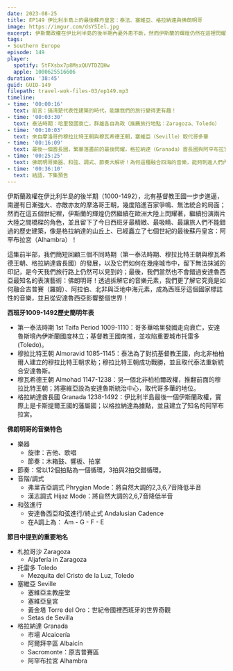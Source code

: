 ```yaml
---
date: 2023-08-25
title: EP149 伊比利半島上的最後蘇丹皇宮：泰法、塞維亞、格拉納達與佛朗明哥
image: https://imgur.com/dsYSIel.jpg
excerpt: 伊斯蘭政權在伊比利半島的後半期內憂外患不斷，然而伊斯蘭的輝煌仍然在這裡閃耀著！這集我們回顧三個不同時期如何在城市中留下無法抹滅的印記，並且拆解安達魯西亞的音樂標誌：佛朗明哥，一探它是如何吸納各國文化成為今日豐富的面貌！
tags:
- Southern Europe
episode: 149
player:
  spotify: 5tFXsbx7p8MsxQUVTDZQHw
  apple: 1000625516606
duration: '38:45'
guid: GUID-149
filepath: travel-wok-files-03/ep149.mp3
timeline:
- time: '00:00:16'
  text: 前言：搞清楚代表性建築的時代，能讓我們的旅行變得更有趣！
- time: '00:03:30'
  text: 泰法時期：哈里發國衰亡，群雄各自為政（推薦旅行地點：Zaragoza、Toledo）
- time: '00:10:03'
  text: 來自摩洛哥的穆拉比特王朝與穆瓦希德王朝，塞維亞（Seville）取代哥多華
- time: '00:16:09'
  text: 最後一個酋長國，繁華落盡前的最後閃耀，格拉納達（Granada）酋長國與阿罕布拉宮（Alhambra）
- time: '00:25:25'
  text: 佛朗明哥樂器、和弦、調式、節奏大解析！為何這種融合四海的音樂，能夠刺進人們內心的最深處？
- time: '00:36:10'
  text: 結語，下集預告
---
```

伊斯蘭政權在伊比利半島的後半期（1000-1492），北有基督教王國一步步進逼，南邊有日漸強大、亦敵亦友的摩洛哥王朝，幾度陷進百家爭鳴、無法統合的局面；然而在這五個世紀裡，伊斯蘭的輝煌仍然繼續在歐洲大陸上閃耀著，繼續扮演兩片大陸之間橋樑的角色，並且留下了今日西班牙最精緻、最吸睛、最讓旅人們不能錯過的歷史建築，像是格拉納達的山丘上、已經矗立了七個世紀的最後蘇丹皇宮：阿罕布拉宮（Alhambra）！

這集前半部，我們簡短回顧三個不同時期（第一泰法時期、穆拉比特王朝與穆瓦希德王朝、格拉納達酋長國）的發展，以及它們如何在幾座城市中，留下無法抹滅的印記，是今天我們旅行路上仍然可以見到的；最後，我們當然也不會錯過安達魯西亞最知名的表演藝術：佛朗明哥！透過拆解它的音樂元素，我們更了解它究竟是如何融合吉普賽（羅姆）、阿拉伯、北非與泛地中海元素，成為西班牙這個國家標誌性的音樂，並且從安達魯西亞影響整個世界！

**西班牙1009-1492歷史簡明年表**

* 第一泰法時期 1st Taifa Period 1009-1110：哥多華哈里發國走向衰亡，安達魯斯境內伊斯蘭國度林立；基督教王國南推，並攻陷重要城市托雷多(Toledo)。
* 穆拉比特王朝 Almoravid 1085-1145：泰法為了對抗基督教王國，向北非柏柏爾人建立的穆拉比特王朝求助；穆拉比特王朝成功戰勝，並且取代泰法重新統合安達魯斯。
* 穆瓦希德王朝 Almohad 1147-1238：另一個北非柏柏爾政權，推翻前面的穆拉比特王朝；將塞維亞設為安達魯斯統治中心，取代哥多華的地位。
* 格拉納達酋長國 Granada 1238-1492：伊比利半島最後一個伊斯蘭政權，實際上是卡斯提爾王國的藩屬國；以格拉納達為據點，並且建立了知名的阿罕布拉宮。

**佛朗明哥的音樂特色**

* 樂器
  * 旋律：吉他、歌唱
  * 節奏：木箱鼓、響板、拍掌
* 節奏：常以12個拍點為一個循環，3拍與2拍交錯循環。
* 音階/調式
  * 弗里吉亞調式 Phrygian Mode：將自然大調的2,3,6,7音降低半音
  * 漢志調式 Hijaz Mode：將自然大調的2,6,7音降低半音
* 和弦進行
  * 安達魯西亞和弦進行/終止式 Andalusian Cadence
  * 在A調上為： Am - G - F - E

**節目中提到的重要地名**

* 札拉哥沙 Zaragoza
  * Aljafería in Zaragoza
* 托雷多 Toledo
  * Mezquita del Cristo de la Luz, Toledo
* 塞維亞 Seville
  * 塞維亞主教座堂
  * 塞維亞皇宮
  * 黃金塔 Torre del Oro：世紀帝國裡西班牙的世界奇觀
  * Setas de Sevilla
* 格拉納達 Granada
  * 市場 Alcaicería
  * 阿爾拜辛區 Albaicín
  * Sacromonte：原吉普賽區
  * 阿罕布拉宮 Alhambra